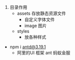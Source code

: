 1. 目录作用
    - assets 存放静态资源文件
        - 自定义字体文件
        - image 图片
    - styles
        - 放各种样式

- npm i antd@3.19.1     
    - 阿里的UI 框架 ant 蚂蚁金服